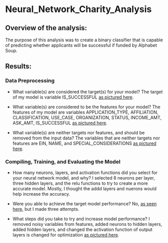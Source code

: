 # Neural_Network_Charity_Analysis

## Overview of the analysis: 
The purpose of this analysis was to create a binary classifier that is capable of predicting whether applicants will be successful if funded by Alphabet Soup.

## Results: 

### Data Preprocessing

* What variable(s) are considered the target(s) for your model?
The target of my model is variable IS_SUCCESSFUL [as pictured here]().

* What variable(s) are considered to be the features for your model?
The features of my model are variables APPLICATION_TYPE, AFFILIATION,	CLASSIFICATION,	USE_CASE,	ORGANIZATION,	STATUS,	INCOME_AMT,	ASK_AMT,	IS_SUCCESSFUL [as pictured here]().

* What variable(s) are neither targets nor features, and should be removed from the input data?
The variables that are neither targets nor features are EIN, NAME, and SPECIAL_CONSIDERATIONS [as pictured here](). 

### Compiling, Training, and Evaluating the Model

* How many neurons, layers, and activation functions did you select for your neural network model, and why?
I selected 8 neurons per layer, three hidden layers, and the relu functions to try to create a more accurate model. Mostly, I thought the addd layers and nuerons would help increase the accuracy.

* Were you able to achieve the target model performance?
No, [as seen here](https://github.com/LaurenSonis/Neural_Network_Charity_Analysis/blob/main/2021-04-18%20(6).png), but I made three attempts.

* What steps did you take to try and increase model performance?
I removed noisy variables from features, added neurons to hidden layers, added hidden layers, and changed the activation function of output layers is changed for optimization [as pictured here](https://github.com/LaurenSonis/Neural_Network_Charity_Analysis/blob/main/2021-04-18%20(5).png).

